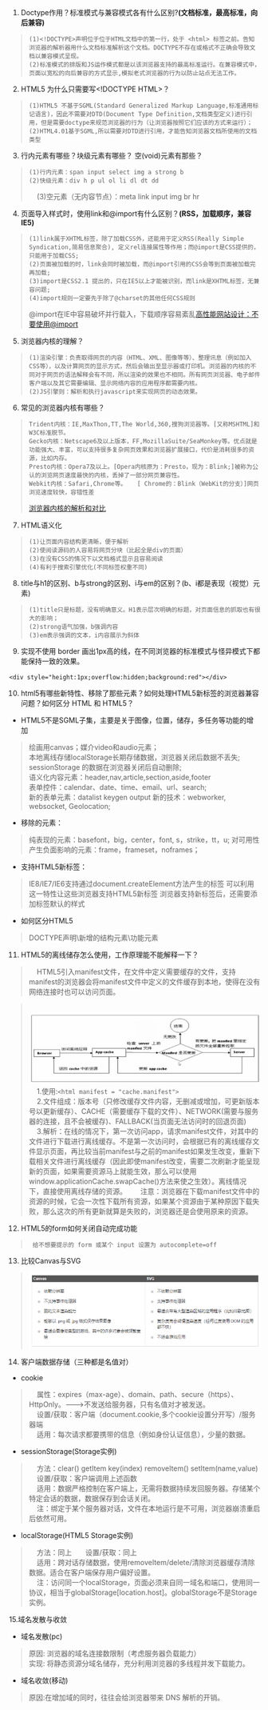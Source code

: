1. Doctype作用？标准模式与兼容模式各有什么区别?**(文档标准，最高标准，向后兼容)**
>     (1)<!DOCTYPE>声明位于位于HTML文档中的第一行，处于 <html> 标签之前。告知浏览器的解析器用什么文档标准解析这个文档。DOCTYPE不存在或格式不正确会导致文档以兼容模式呈现。
>     (2)标准模式的排版和JS运作模式都是以该浏览器支持的最高标准运行。在兼容模式中，页面以宽松的向后兼容的方式显示,模拟老式浏览器的行为以防止站点无法工作。

2. HTML5 为什么只需要写\<!DOCTYPE HTML\>？
>     (1)HTML5 不基于SGML(Standard Generalized Markup Language,标准通用标记语言)，因此不需要对DTD(Document Type Definition,文档类型定义)进行引用，但是需要doctype来规范浏览器的行为（让浏览器按照它们应该的方式来运行）；
>     (2)HTML4.01基于SGML,所以需要对DTD进行引用，才能告知浏览器文档所使用的文档类型

3. 行内元素有哪些？块级元素有哪些？ 空(void)元素有那些？
>     (1)行内元素：span input select img a strong b 
>     (2)快级元素：div h p ul ol li dl dt dd
>     (3)空元素（无内容节点）：meta link input img br hr

4. 页面导入样式时，使用link和@import有什么区别？**(RSS，加载顺序，兼容IE5)**
>     (1)link属于XHTML标签，除了加载CSS外，还能用于定义RSS(Really Simple Syndication,简易信息聚合), 定义rel连接属性等作用；而@import是CSS提供的，只能用于加载CSS;
>     (2)页面被加载的时，link会同时被加载，而@import引用的CSS会等到页面被加载完再加载;
>     (3)import是CSS2.1 提出的，只在IE5以上才能被识别，而link是XHTML标签，无兼容问题;
>     (4)import规则一定要先于除了@charset的其他任何CSS规则
> @import在IE中容易破坏并行载入，下载顺序容易紊乱[高性能网站设计：不要使用@import](https://www.qianduan.net/high-performance-web-site-do-not-use-import/)

5. 浏览器内核的理解？
>     (1)渲染引擎：负责取得网页的内容（HTML、XML、图像等等）、整理讯息（例如加入CSS等），以及计算网页的显示方式，然后会输出至显示器或打印机。浏览器的内核的不同对于网页的语法解释会有不同，所以渲染的效果也不相同。所有网页浏览器、电子邮件客户端以及其它需要编辑、显示网络内容的应用程序都需要内核。
>     (2)JS引擎则：解析和执行javascript来实现网页的动态效果。

6. 常见的浏览器内核有哪些？
>     Trident内核：IE,MaxThon,TT,The World,360,搜狗浏览器等。[又称MSHTML]和W3C标准脱节。
>     Gecko内核：Netscape6及以上版本，FF,MozillaSuite/SeaMonkey等。优点就是功能强大、丰富，可以支持很多复杂网页效果和浏览器扩展接口，代价是消耗很多的资源，比如内存。
>     Presto内核：Opera7及以上。[Opera内核原为：Presto，现为：Blink;]被称为公认的浏览网页速度最快的内核，丢掉了一部分网页兼容性。
>     Webkit内核：Safari,Chrome等。   [ Chrome的：Blink（WebKit的分支）]网页浏览速度较快，容错性差
> [浏览器内核的解析和对比](http://www.cnblogs.com/fullhouse/archive/2011/12/19/2293455.html)

7. HTML语义化
>     (1)让页面内容结构更清晰，便于解析
>     (2)使阅读源码的人容易将网页分块（比起全是div的页面）
>     (3)在没有CSS的情况下以文档格式显示且容易阅读
>     (4)有利于搜索引擎优化(不同标签权重不同)

8. title与h1的区别、b与strong的区别、i与em的区别？(b、i都是表现（视觉）元素)
>     (1)title只是标题，没有明确意义。H1表示层次明确的标题，对页面信息的抓取也有很大的影响；
>     (2)strong语气加强，b强调内容
>     (3)em表示强调的文本，i内容展示为斜体


9. 实现不使用 border 画出1px高的线，在不同浏览器的标准模式与怪异模式下都能保持一致的效果。
```
<div style="height:1px;overflow:hidden;background:red"></div>
```

10. html5有哪些新特性、移除了那些元素？如何处理HTML5新标签的浏览器兼容问题？如何区分 HTML 和 HTML5？
* HTML5不是SGML子集，主要是关于图像，位置，储存，多任务等功能的增加
> 绘画用canvas；媒介video和audio元素；      
> 本地离线存储localStorage长期存储数据，浏览器关闭后数据不丢失;       
> sessionStorage 的数据在浏览器关闭后自动删除;      
> 语义化内容元素：header,nav,article,section,aside,footer     
> 表单控件：calendar、date、time、email、url、search;       
> 新的表单元素：datalist keygen output
> 新的技术：webworker, websocket, Geolocation;     

* 移除的元素：
> 纯表现的元素：basefont，big，center，font, s，strike，tt，u;
> 对可用性产生负面影响的元素：frame，frameset，noframes；

* 支持HTML5新标签：
> IE8/IE7/IE6支持通过document.createElement方法产生的标签
> 可以利用这一特性让这些浏览器支持HTML5新标签
> 浏览器支持新标签后，还需要添加标签默认的样式

* 如何区分HTML5
> DOCTYPE声明\新增的结构元素\功能元素

11. HTML5的离线储存怎么使用，工作原理能不能解释一下？
>     HTML5引入manifest文件，在文件中定义需要缓存的文件，支持manifest的浏览器会将manifest文件中定义的文件缓存到本地，使得在没有网络连接时也可以访问页面。

>     ![访问流程图](https://raw.githubusercontent.com/0ragdoll0/Front-end-Q-A/master/pic/manifest.jpg)   
>     1.使用:```<html manifest = "cache.manifest">```    
>     2.文件组成：版本号（只修改缓存文件内容，无删减或增加，可更新版本号以更新缓存）、CACHE（需要缓存下载的文件）、NETWORK(需要与服务器的连接，且不会被缓存)、FALLBACK(当页面无法访问时的回退页面)   
>     3.解析：在线的情况下，第一次访问app，请求manifest文件，对其中的文件进行下载进行离线缓存。不是第一次访问时，会根据已有的离线缓存文件显示页面，再比较当前manifest与之前的manifest如果发生改变，重新下载相关文件进行离线缓存（因此即使manifest改变，需要二次刷新才能呈现新的页面，如果需要资源马上就能生效，那么可以使用window.applicationCache.swapCache()方法来使之生效）。离线情况下，直接使用离线存储的资源。   
>     注意：浏览器在下载manifest文件中的资源的时候，它会一次性下载所有资源，如果某个资源由于某种原因下载失败，那么这次的所有更新就算是失败的，浏览器还是会使用原来的资源。
  
12. HTML5的form如何关闭自动完成功能
>      给不想要提示的 form 或某个 input 设置为 autocomplete=off

13. 比较Canvas与SVG
> ![](https://raw.githubusercontent.com/0ragdoll0/Front-end-Q-A/master/pic/Canvas%26SVG.PNG)

14. 客户端数据存储（三种都是名值对）
* cookie
>     属性：expires（max-age）、domain、path、secure（https）、HttpOnly。--->不发送给服务器，只有名值对才被发送。     
>     设置/获取：客户端（document.cookie,多个cookie设置分开写）/服务器端     
>     适用：每次请求都要携带的信息（例如身份认证信息），少量的数据。

* sessionStorage(Storage实例)
>     方法：clear() getItem key(index) removeItem() setItem(name,value)    
>     设置/获取：客户端调用上述函数     
>     适用：数据严格控制在客户端上，无需将数据持续发回服务器。存储某个特定会话的数据，数据保存到会话关闭。    
>     注：绑定于某个服务器对话，文件在本地运行是不可用，浏览器崩溃重启后依然可用。

* localStorage(HTML5 Storage实例)
>     方法：同上      
>     设置/获取：同上    
>     适用：跨对话存储数据，使用removeItem/delete/清除浏览器缓存清除数据。适合在客户端保存用户偏好设置。       
>     注：访问同一个localStorage，页面必须来自同一域名和端口，使用同一协议，相当于globalStorage[location.host]。globalStorage不是Storage实例。

15.域名发散与收敛
* 域名发散(pc)
> 原因: 浏览器的域名连接数限制（考虑服务器负载能力）      
> 实现: 将静态资源分域名储存，充分利用浏览器的多线程并发下载能力。     

* 域名收敛(移动)
> 原因:在增加域的同时，往往会给浏览器带来 DNS 解析的开销。


